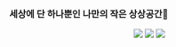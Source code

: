 ### 세상에 단 하나뿐인 나만의 작은 상상공간💬

<p align="center">
  <img src="https://img.shields.io/badge/C++-00599C?style=flat-square&logo=C%2B%2B&logoColor=white"/>
  <img src="https://img.shields.io/badge/Minecraft-62B47A?style=flat-square&logo=Minecraft&logoColor=white"/>
  <img src="https://img.shields.io/badge/Unreal Engine 5-313131?style=flat-square&logo=UnrealEngine&logoColor=white"/>  
</p>

<!--
**Imeamangryang/Imeamangryang** is a ✨ _special_ ✨ repository because its `README.md` (this file) appears on your GitHub profile.

Here are some ideas to get you started:

- 🔭 I’m currently working on ...
- 🌱 I’m currently learning ...
- 👯 I’m looking to collaborate on ...
- 🤔 I’m looking for help with ...
- 💬 Ask me about ...
- 📫 How to reach me: ...
- 😄 Pronouns: ...
- ⚡ Fun fact: ...
-->
